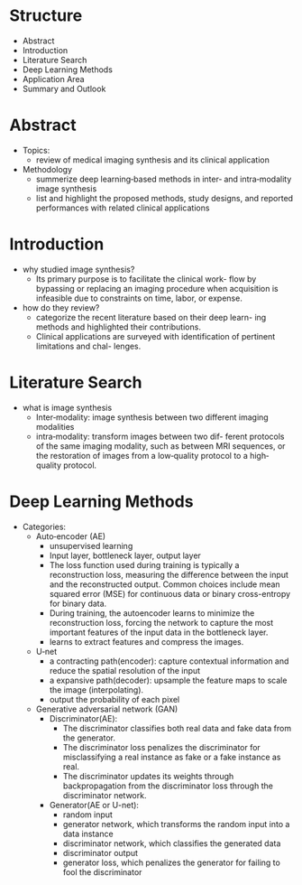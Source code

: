 # Structure
- Abstract
- Introduction
- Literature Search
- Deep Learning Methods
- Application Area
- Summary and Outlook

# Abstract
- Topics:
  - review of medical imaging synthesis and its clinical application
- Methodology
  - summerize deep learning‐based methods in inter‐ and intra‐modality image synthesis
  - list and highlight the proposed methods, study designs, and reported performances with related clinical applications

# Introduction
- why studied image synthesis?
  - Its primary purpose is to facilitate the clinical work- flow by bypassing or replacing an imaging procedure when acquisition is infeasible due to constraints on time, labor, or expense.
- how do they review?
  - categorize the recent literature based on their deep learn- ing methods and highlighted their contributions.
  - Clinical applications are surveyed with identification of pertinent limitations and chal- lenges.

# Literature Search
- what is image synthesis
  - Inter‐modality: image synthesis between two different imaging modalities
  - intra‐modality: transform images between two dif- ferent protocols of the same imaging modality, such as between MRI sequences, or the restoration of images from a low‐quality protocol to a high‐quality protocol.

# Deep Learning Methods
- Categories:
  - Auto‐encoder (AE)
    - unsupervised learning
    - Input layer, bottleneck layer, output layer
    - The loss function used during training is typically a reconstruction loss, measuring the difference between the input and the reconstructed output. Common choices include mean squared error (MSE) for continuous data or binary cross-entropy for binary data.
    - During training, the autoencoder learns to minimize the reconstruction loss, forcing the network to capture the most important features of the input data in the bottleneck layer.
    - learns to extract features and compress the images.
  - U‐net
    - a contracting path(encoder): capture contextual information and reduce the spatial resolution of the input
    - a expansive path(decoder): upsample the feature maps to scale the image (interpolating).
    - output the probability of each pixel
  - Generative adversarial network (GAN)
    - Discriminator(AE):
      - The discriminator classifies both real data and fake data from the generator.
      - The discriminator loss penalizes the discriminator for misclassifying a real instance as fake or a fake instance as real.
      - The discriminator updates its weights through backpropagation from the discriminator loss through the discriminator network.
    - Generator(AE or U-net):
      - random input
      - generator network, which transforms the random input into a data instance
      - discriminator network, which classifies the generated data
      - discriminator output
      - generator loss, which penalizes the generator for failing to fool the discriminator